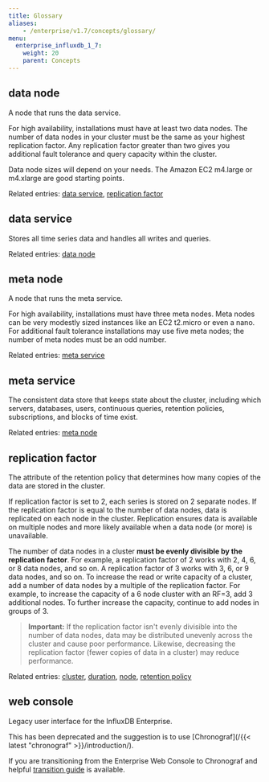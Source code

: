 ```yaml
---
title: Glossary
aliases:
    - /enterprise/v1.7/concepts/glossary/
menu:
  enterprise_influxdb_1_7:
    weight: 20
    parent: Concepts
---
```


## data node

A node that runs the data service.

For high availability, installations must have at least two data nodes.
The number of data nodes in your cluster must be the same as your highest
replication factor.
Any replication factor greater than two gives you additional fault tolerance and
query capacity within the cluster.

Data node sizes will depend on your needs.
The Amazon EC2 m4.large or m4.xlarge are good starting points.

Related entries: [data service](#data-service), [replication factor](#replication-factor)

## data service

Stores all time series data and handles all writes and queries.

Related entries: [data node](#data-node)

## meta node

A node that runs the meta service.

For high availability, installations must have three meta nodes.
Meta nodes can be very modestly sized instances like an EC2 t2.micro or even a
nano.
For additional fault tolerance installations may use five meta nodes; the
number of meta nodes must be an odd number.

Related entries: [meta service](#meta-service)

## meta service

The consistent data store that keeps state about the cluster, including which
servers, databases, users, continuous queries, retention policies, subscriptions,
and blocks of time exist.

Related entries: [meta node](#meta-node)

## replication factor

The attribute of the retention policy that determines how many copies of the
data are stored in the cluster.

If replication factor is set to 2, each series is stored on 2 separate nodes. If the replication factor is equal to the number of data nodes, data is replicated on each node in the cluster.
Replication ensures data is available on multiple nodes and more likely available when a data node (or more) is unavailable.

The number of data nodes in a cluster **must be evenly divisible by the replication factor**. For example, a replication factor of 2 works with 2, 4, 6, or 8 data nodes, and so on. A replication factor of 3 works with 3, 6, or 9 data nodes, and so on. To increase the read or write capacity of a cluster, add a number of data nodes by a multiple of the replication factor. For example, to increase the capacity of a 6 node cluster with an RF=3, add 3 additional nodes. To further increase the capacity, continue to add nodes in groups of 3.

> **Important:** If the replication factor isn't evenly divisible into the number of data nodes, data may be distributed unevenly across the cluster and cause poor performance. Likewise, decreasing the replication factor (fewer copies of data in a cluster) may reduce performance.

Related entries: [cluster](/influxdb/v0.10/concepts/glossary/#cluster), [duration](/influxdb/v1.7/concepts/glossary/#duration), [node](/influxdb/v1.7/concepts/glossary/#node),
[retention policy](/influxdb/v1.7/concepts/glossary/#retention-policy-rp)

## web console

Legacy user interface for the InfluxDB Enterprise.

This has been deprecated and the suggestion is to use [Chronograf](/{{< latest "chronograf" >}}/introduction/).

If you are transitioning from the Enterprise Web Console to Chronograf and helpful [transition guide](/chronograf/v1.7/guides/transition-web-admin-interface/) is available.
